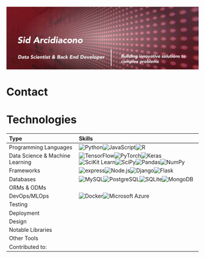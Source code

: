 ![Sid Arcidiacono, aspiring Data Scientist and Programmer](githubreadme.jpg)

# Contact
<!-- Change name of heading -->

# Technologies
<!-- Change name of heading -->

| Type | Skills     |
| :------------- | :------------- |
| Programming Languages       | ![Python](https://img.shields.io/badge/Python-3776AB?style=for-the-badge&logo=python&logoColor=white)![JavaScript](https://img.shields.io/badge/JavaScript-F7DF1E?style=for-the-badge&logo=javascript&logoColor=black)![R](https://img.shields.io/badge/R-276DC3?style=for-the-badge&logo=r&logoColor=white) |
| Data Science & Machine Learning | ![TensorFlow](https://img.shields.io/badge/TensorFlow-FF6F00?style=for-the-badge&logo=tensorflow&logoColor=white)![PyTorch](https://img.shields.io/badge/PyTorch-EE4C2C?style=for-the-badge&logo=pytorch&logoColor=white)![Keras](https://img.shields.io/badge/Keras-D00000?style=for-the-badge&logo=keras&logoColor=white)![SciKit Learn](https://img.shields.io/badge/scikit_learn-F7931E?style=for-the-badge&logo=scikit-learn&logoColor=white)![SciPy](https://img.shields.io/badge/SciPy-8CAAE6?style=for-the-badge&logo=scipy&logoColor=white)![Pandas](https://img.shields.io/badge/pandas-150458?style=for-the-badge&logo=pandas&logoColor=white)![NumPy](https://img.shields.io/badge/NumPy-013243?style=for-the-badge&logo=numpy&logoColor=white)|
| Frameworks | ![express](https://img.shields.io/badge/Express.js-000000?style=for-the-badge&logo=express&logoColor=white)![Node.js](https://img.shields.io/badge/Node.js-43853D?style=for-the-badge&logo=node.js&logoColor=white)![Django](https://img.shields.io/badge/Django-092E20?style=for-the-badge&logo=django&logoColor=white)![Flask](https://img.shields.io/badge/Flask-000000?style=for-the-badge&logo=flask&logoColor=white)|
| Databases | ![MySQL](https://img.shields.io/badge/MySQL-4479A1?style=for-the-badge&logo=mysql&logoColor=white)![PostgreSQL](https://img.shields.io/badge/PostgreSQL-336791?style=for-the-badge&logo=postgresql&logoColor=white)![SQLite](https://img.shields.io/badge/SQLite-003B57?style=for-the-badge&logo=sqlite&logoColor=white)![MongoDB](https://img.shields.io/badge/MongoDB-47A248?style=for-the-badge&logo=mongodb&logoColor=white)|
| ORMs & ODMs | |
| DevOps/MLOps | ![Docker](https://img.shields.io/badge/Docker-2496ED?style=for-the-badge&logo=docker&logoColor=white)![Microsoft Azure](https://img.shields.io/badge/Microsoft_Azure-0089D6?style=for-the-badge&logo=microsoftazure&logoColor=white)|
| Testing | |
| Deployment | |
| Design | |
| Notable Libraries | |
| Other Tools | |
| Contributed to: | |
